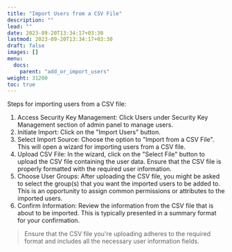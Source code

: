 ```yaml
---
title: "Import Users from a CSV File"
description: ""
lead: ""
date: 2023-09-20T13:34:17+03:30
lastmod: 2023-09-20T13:34:17+03:30
draft: false
images: []
menu:
  docs:
    parent: "add_or_import_users"
weight: 31200
toc: true
---
```


Steps for importing users from a CSV file:

1. Access Security Key Management: Click Users under Security Key Management section of admin panel to manage users.  
2. Initiate Import: Click on the "Import Users" button.  
3. Select Import Source: Choose the option to "Import from a CSV File". This will open a wizard for importing users from a CSV file.  
4. Upload CSV File: In the wizard, click on the "Select File" button to upload the CSV file containing the user data. Ensure that the CSV file is properly formatted with the required user information.  
5. Choose User Groups: After uploading the CSV file, you might be asked to select the group(s) that you want the imported users to be added to. This is an opportunity to assign common permissions or attributes to the imported users.  
6. Confirm Information: Review the information from the CSV file that is about to be imported. This is typically presented in a summary format for your confirmation.  

> Ensure that the CSV file you're uploading adheres to the required format and includes all the necessary user information fields.
